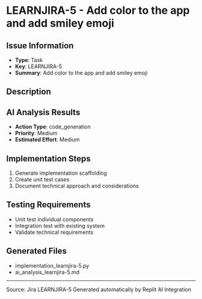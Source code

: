 # LEARNJIRA-5 - Add color to the app and add smiley emoji

## Issue Information
- **Type**: Task
- **Key**: LEARNJIRA-5
- **Summary**: Add color to the app and add smiley emoji

## Description


## AI Analysis Results
- **Action Type**: code_generation
- **Priority**: Medium
- **Estimated Effort**: Medium

## Implementation Steps
1. Generate implementation scaffolding
2. Create unit test cases
3. Document technical approach and considerations

## Testing Requirements
- Unit test individual components
- Integration test with existing system
- Validate technical requirements

## Generated Files
- implementation_learnjira-5.py
- ai_analysis_learnjira-5.md

---
Source: Jira LEARNJIRA-5
Generated automatically by Replit AI Integration
